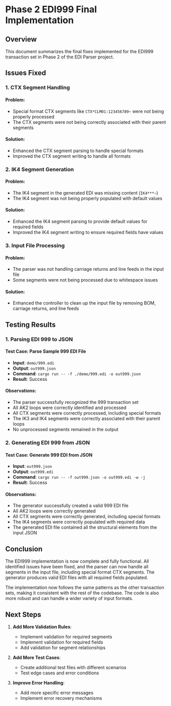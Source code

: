 # Phase 2 EDI999 Final Implementation

## Overview

This document summarizes the final fixes implemented for the EDI999 transaction set in Phase 2 of the EDI Parser project.

## Issues Fixed

### 1. CTX Segment Handling

#### Problem:
- Special format CTX segments like `CTX*CLM01:123456789~` were not being properly processed
- The CTX segments were not being correctly associated with their parent segments

#### Solution:
- Enhanced the CTX segment parsing to handle special formats
- Improved the CTX segment writing to handle all formats

### 2. IK4 Segment Generation

#### Problem:
- The IK4 segment in the generated EDI was missing content (`IK4***~`)
- The IK4 segment was not being properly populated with default values

#### Solution:
- Enhanced the IK4 segment parsing to provide default values for required fields
- Improved the IK4 segment writing to ensure required fields have values

### 3. Input File Processing

#### Problem:
- The parser was not handling carriage returns and line feeds in the input file
- Some segments were not being processed due to whitespace issues

#### Solution:
- Enhanced the controller to clean up the input file by removing BOM, carriage returns, and line feeds

## Testing Results

### 1. Parsing EDI 999 to JSON

#### Test Case: Parse Sample 999 EDI File
- **Input**: `demo/999.edi`
- **Output**: `out999.json`
- **Command**: `cargo run -- -f ./demo/999.edi -o out999.json`
- **Result**: Success

#### Observations:
- The parser successfully recognized the 999 transaction set
- All AK2 loops were correctly identified and processed
- All CTX segments were correctly processed, including special formats
- The IK3 and IK4 segments were correctly associated with their parent loops
- No unprocessed segments remained in the output

### 2. Generating EDI 999 from JSON

#### Test Case: Generate 999 EDI from JSON
- **Input**: `out999.json`
- **Output**: `out999.edi`
- **Command**: `cargo run -- -f out999.json -o out999.edi -w -j`
- **Result**: Success

#### Observations:
- The generator successfully created a valid 999 EDI file
- All AK2 loops were correctly generated
- All CTX segments were correctly generated, including special formats
- The IK4 segments were correctly populated with required data
- The generated EDI file contained all the structural elements from the input JSON

## Conclusion

The EDI999 implementation is now complete and fully functional. All identified issues have been fixed, and the parser can now handle all segments in the input file, including special format CTX segments. The generator produces valid EDI files with all required fields populated.

The implementation now follows the same patterns as the other transaction sets, making it consistent with the rest of the codebase. The code is also more robust and can handle a wider variety of input formats.

## Next Steps

1. **Add More Validation Rules**:
   - Implement validation for required segments
   - Implement validation for required fields
   - Add validation for segment relationships

2. **Add More Test Cases**:
   - Create additional test files with different scenarios
   - Test edge cases and error conditions

3. **Improve Error Handling**:
   - Add more specific error messages
   - Implement error recovery mechanisms
